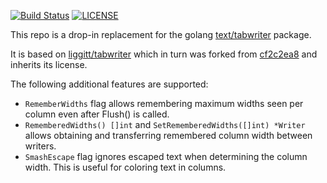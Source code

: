 [![Build Status](https://travis-ci.com/corneliusweig/tabwriter.svg?branch=master)](https://travis-ci.com/corneliusweig/tabwriter)
[![LICENSE](https://img.shields.io/github/license/corneliusweig/tabwriter.svg)](https://github.com/corneliusweig/tabwriter/blob/master/LICENSE)

This repo is a drop-in replacement for the golang [text/tabwriter](https://golang.org/pkg/text/tabwriter/) package.

It is based on [liggitt/tabwriter](https://github.com/liggitt/tabwriter) which in turn was forked from [cf2c2ea8](https://github.com/golang/go/tree/cf2c2ea89d09d486bb018b1817c5874388038c3a/src/text/tabwriter) and inherits its license.

The following additional features are supported:
* `RememberWidths` flag allows remembering maximum widths seen per column even after Flush() is called.
* `RememberedWidths() []int` and `SetRememberedWidths([]int) *Writer` allows obtaining and transferring remembered column width between writers.
* `SmashEscape` flag ignores escaped text when determining the column width. This is useful for coloring text in columns.
